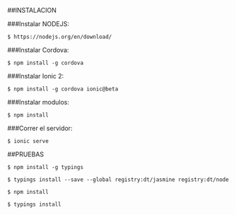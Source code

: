 ##INSTALACION

###Instalar NODEJS:
```
$ https://nodejs.org/en/download/
```
###Instalar Cordova:
```
$ npm install -g cordova
```
###Instalar Ionic 2:
```
$ npm install -g cordova ionic@beta
```
###Instalar modulos:
```
$ npm install
```
###Correr el servidor:
```
$ ionic serve
```
##PRUEBAS
```
$ npm install -g typings
```
```
$ typings install --save --global registry:dt/jasmine registry:dt/node
```
```
$ npm install
```
```
$ typings install
```
